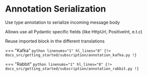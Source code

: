 # Annotation Serialization

Use type annotation to serialize incoming message body

Allows use all Pydantic specific fields (like HttpUrl, PositiveInt, e.t.c)

Reuse imported block in the different translations

=== "Kafka"
    ```python linenums="1" hl_lines="8"
    {!> docs_src/getting_started/subscription/annotation_kafka.py !}
    ```

=== "Rabbit"
    ```python linenums="1" hl_lines="8"
    {!> docs_src/getting_started/subscription/annotation_rabbit.py !}
    ```
